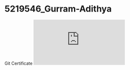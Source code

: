 # 5219546_Gurram-Adithya
Git Certificate
![Git Certificate](https://github.com/adhi191855/5219546_Gurram-Adithya/blob/main/SARTHIKA_GIT.pdf)



